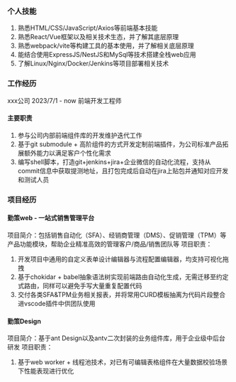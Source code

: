### 个人技能
1. 熟悉HTML/CSS/JavaScript/Axios等前端基本技能
2. 熟悉React/Vue框架以及相关技术生态，并了解其底层原理
3. 熟悉webpack/vite等构建工具的基本使用，并了解相关底层原理
4. 能结合使用ExpressJS/NestJS和MySql等技术搭建全栈web应用
5. 了解Linux/Nginx/Docker/Jenkins等项目部署相关技术

### 工作经历
xxx公司          2023/7/1 - now       前端开发工程师       
#### 主要职责
1. 参与公司内部前端组件库的开发维护迭代工作
2. 基于git submodule + 高阶组件的方式开发定制前端插件，为公司标准产品拓展额外能力以满足客户个性化需求
3. 编写shell脚本，打造git+jenkins+jira+企业微信的自动化流程，支持从commit信息中获取提测地址，且打包完成后自动在jira上贴包并通知对应开发和测试人员

### 项目经历
#### 勤策web - 一站式销售管理平台
项目简介：包括销售自动化（SFA）、经销商管理（DMS）、促销管理（TPM）等产品功能模块，帮助企业精准高效的管理客户/商品/销售团队等
项目职责：
1. 开发项目中通用的自定义表单设计编辑器与流程配置编辑器，均支持可视化拖拽
2. 基于chokidar + babel抽象语法树实现前端路由自动化生成，无需迁移至约定式路由，同样可以避免手写大量重复配置代码
3. 交付各类SFA&TPM业务相关报表，并将常用CURD模板抽离为代码片段整合进vscode插件中供团队使用

#### 勤策Design
项目简介：基于ant Design以及antv二次封装的业务组件库，用于企业级中后台研发
项目职责：
1. 基于web worker + 线程池技术，对已有可编辑表格组件在大量数据校验场景下性能表现进行优化

